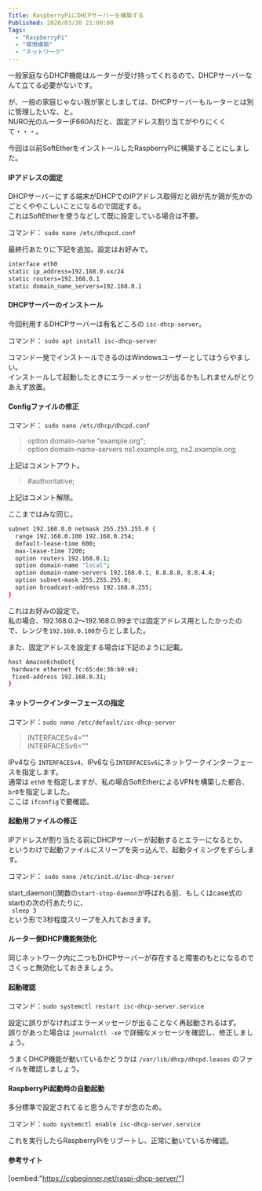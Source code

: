 ```yaml
---
Title: RaspberryPiにDHCPサーバーを構築する
Published: 2020/03/30 21:00:00
Tags:
  - "RaspberryPi"
  - "環境構築"
  - "ネットワーク"
---
```

一般家庭ならDHCP機能はルーターが受け持ってくれるので、DHCPサーバーなんて立てる必要がないです。  

が、一般の家庭じゃない我が家としましては、DHCPサーバーもルーターとは別に管理したいな、と。  
NURO光のルーター(F660A)だと、固定アドレス割り当てがやりにくくて・・・。  

今回は以前SoftEtherをインストールしたRaspberryPiに構築することにしました。  

<!-- more -->


#### IPアドレスの固定
DHCPサーバーにする端末がDHCPでのIPアドレス取得だと卵が先か鶏が先かのごとくややこしいことになるので固定する。    
これはSoftEtherを使うなどして既に設定している場合は不要。  

コマンド： `sudo nano /etc/dhcpcd.conf`    

最終行あたりに下記を追加。設定はお好みで。  

```sh
interface eth0
static ip_address=192.168.0.xx/24
static routers=192.168.0.1
static domain_name_servers=192.168.0.1
```


#### DHCPサーバーのインストール  

今回利用するDHCPサーバーは有名どころの `isc-dhcp-server`。  

コマンド： `sudo apt install isc-dhcp-server`    

コマンド一発でインストールできるのはWindowsユーザーとしてはうらやましい。  
インストールして起動したときにエラーメッセージが出るかもしれませんがとりあえず放置。  

#### Configファイルの修正  
コマンド： `sudo nano /etc/dhcp/dhcpd.conf`  

> option domain-name "example.org";  
> option domain-name-servers ns1.example.org, ns2.example.org;

上記はコメントアウト。  

> \#authoritative;

上記はコメント解除。  

ここまではみな同じ。  

```sh
subnet 192.168.0.0 netmask 255.255.255.0 {
  range 192.168.0.100 192.168.0.254;
  default-lease-time 600;
  max-lease-time 7200;
  option routers 192.168.0.1;
  option domain-name "local";
  option domain-name-servers 192.168.0.1, 8.8.8.8, 8.8.4.4;
  option subnet-mask 255.255.255.0;
  option broadcast-address 192.168.0.255;
}
```

これはお好みの設定で。  
私の場合、192.168.0.2～192.168.0.99までは固定アドレス用としたかったので、レンジを`192.168.0.100`からとしました。  

また、固定アドレスを設定する場合は下記のように記載。  

```sh
host AmazonEchoDot{
 hardware ethernet fc:65:de:36:b9:e8;
 fixed-address 192.168.0.31;
}
```

#### ネットワークインターフェースの指定  
コマンド：`sudo nano /etc/default/isc-dhcp-server`  

> INTERFACESv4=""  
> INTERFACESv6=""  

IPv4なら `INTERFACESv4`、IPv6なら`INTERFACESv6`にネットワークインターフェースを指定します。  
通常は `eth0` を指定しますが、私の場合SoftEtherによるVPNを構築した都合、`br0`を指定しました。  
ここは `ifconfig`で要確認。  

#### 起動用ファイルの修正  
IPアドレスが割り当たる前にDHCPサーバーが起動するとエラーになるとか。  
というわけで起動ファイルにスリープを突っ込んで、起動タイミングをずらします。  

コマンド： `sudo nano /etc/init.d/isc-dhcp-server`  

start_daemon()関数の`start-stop-daemon`が呼ばれる前、もしくはcase式の start)の次の行あたりに、  
` sleep 3`  
という形で3秒程度スリープを入れておきます。  

#### ルーター側DHCP機能無効化  
同じネットワーク内に二つもDHCPサーバーが存在すると障害のもとになるのでさくっと無効化しておきましょう。  

#### 起動確認  

コマンド：`sudo systemctl restart isc-dhcp-server.service` 

設定に誤りがなければエラーメッセージが出ることなく再起動されるはず。  
誤りがあった場合は `journalctl -xe` で詳細なメッセージを確認し、修正しましょう。  

うまくDHCP機能が動いているかどうかは `/var/lib/dhcp/dhcpd.leases` のファイルを確認しましょう。  

#### RaspberryPi起動時の自動起動  
多分標準で設定されてると思うんですが念のため。  

コマンド：`sudo systemctl enable isc-dhcp-server.service`  

これを実行したらRaspberryPiをリブートし、正常に動いているか確認。  



#### 参考サイト  

[oembed:"https://cgbeginner.net/raspi-dhcp-server/"]


